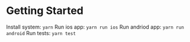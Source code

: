 
Getting Started
===========

Install system: `yarn`
Run ios app: `yarn run ios`
Run andriod app: `yarn run android`
Run tests: `yarn test`